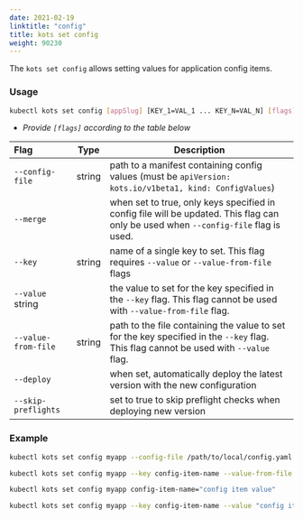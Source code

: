 ```yaml
---
date: 2021-02-19
linktitle: "config"
title: kots set config
weight: 90230
---
```


The `kots set config` allows setting values for application config items.

### Usage

```bash
kubectl kots set config [appSlug] [KEY_1=VAL_1 ... KEY_N=VAL_N] [flags]
```

- _Provide `[flags]` according to the table below_

| Flag              | Type   | Description                                                         |
| :---------------- | ------ | ------------------------------------------------------------------- |
| `--config-file`   | string | path to a manifest containing config values (must be `apiVersion: kots.io/v1beta1, kind: ConfigValues`) |
| `--merge`         |        | when set to true, only keys specified in config file will be updated. This flag can only be used when `--config-file` flag is used. |
|`--key`            | string | name of a single key to set. This flag requires `--value` or `--value-from-file` flags |
| `--value` string  |        | the value to set for the key specified in the `--key` flag. This flag cannot be used with `--value-from-file` flag. |
| `--value-from-file` | string | path to the file containing the value to set for the key specified in the `--key` flag. This flag cannot be used with `--value` flag. |
| `--deploy`        |        | when set, automatically deploy the latest version with the new configuration |
| `--skip-preflights` |      | set to true to skip preflight checks when deploying new version |

### Example

```bash
kubectl kots set config myapp --config-file /path/to/local/config.yaml
```

```bash
kubectl kots set config myapp --key config-item-name --value-from-file /path/to/config/file/value.txt
```

```bash
kubectl kots set config myapp config-item-name="config item value"
```

```bash
kubectl kots set config myapp --key config-item-name --value "config item value"
```
